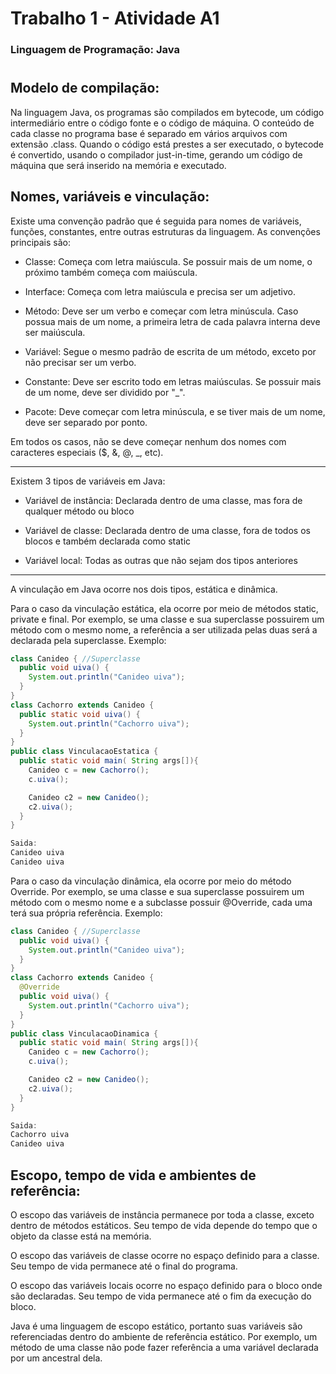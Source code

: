 # Trabalho 1 - Atividade A1

### Linguagem de Programação: Java

#

## Modelo de compilação:

Na linguagem Java, os programas são compilados em bytecode, um código intermediário entre o código fonte e o código de máquina. O conteúdo de cada classe no programa base é separado em vários arquivos com extensão .class. Quando o código está prestes a ser executado, o bytecode é convertido, usando o compilador just-in-time, gerando um código de máquina que será inserido na memória e executado.


## Nomes, variáveis e vinculação:

Existe uma convenção padrão que é seguida para nomes de variáveis, funções, constantes, entre outras estruturas da linguagem. As convenções principais são:

+ Classe: Começa com letra maiúscula. Se possuir mais de um nome, o próximo também começa com maiúscula.
  
+ Interface: Começa com letra maiúscula e precisa ser um adjetivo.

+ Método: Deve ser um verbo e começar com letra minúscula. Caso possua mais de um nome, a primeira letra de cada palavra interna deve ser maiúscula.

+ Variável: Segue o mesmo padrão de escrita de um método, exceto por não precisar ser um verbo.

+ Constante: Deve ser escrito todo em letras maiúsculas. Se possuir mais de um nome, deve ser dividido por "_".

+ Pacote: Deve começar com letra minúscula, e se tiver mais de um nome, deve ser separado por ponto.

Em todos os casos, não se deve começar nenhum dos nomes com caracteres especiais ($, &, @, _, etc).

___

Existem 3 tipos de variáveis em Java:

+ Variável de instância: Declarada dentro de uma classe, mas fora de qualquer método ou bloco

+ Variável de classe: Declarada dentro de uma classe, fora de todos os blocos e também declarada como static

+ Variável local: Todas as outras que não sejam dos tipos anteriores

___

A vinculação em Java ocorre nos dois tipos, estática e dinâmica.

Para o caso da vinculação estática, ela ocorre por meio de métodos static, private e final. Por exemplo, se uma classe e sua superclasse possuirem um método com o mesmo nome, a referência a ser utilizada pelas duas será a declarada pela superclasse. Exemplo:

```java
class Canideo { //Superclasse
  public void uiva() {
    System.out.println("Canideo uiva");
  }
}
class Cachorro extends Canideo {
  public static void uiva() {
    System.out.println("Cachorro uiva");
  }
}
public class VinculacaoEstatica {
  public static void main( String args[]){
    Canideo c = new Cachorro();
    c.uiva();

    Canideo c2 = new Canideo();
    c2.uiva();
  }
}

Saida:
Canideo uiva
Canideo uiva
```

Para o caso da vinculação dinâmica, ela ocorre por meio do método Override. Por exemplo, se uma classe e sua superclasse possuirem um método com o mesmo nome e a subclasse possuir @Override, cada uma terá sua própria referência. Exemplo:

```java
class Canideo { //Superclasse
  public void uiva() {
    System.out.println("Canideo uiva");
  }
}
class Cachorro extends Canideo {
  @Override
  public void uiva() {
    System.out.println("Cachorro uiva");
  }
}
public class VinculacaoDinamica {
  public static void main( String args[]){
    Canideo c = new Cachorro();
    c.uiva();

    Canideo c2 = new Canideo();
    c2.uiva();
  }
}

Saida:
Cachorro uiva
Canideo uiva
```

## Escopo, tempo de vida e ambientes de referência:

O escopo das variáveis de instância permanece por toda a classe, exceto dentro de métodos estáticos. Seu tempo de vida depende do tempo que o objeto da classe está na memória.

O escopo das variáveis de classe ocorre no espaço definido para a classe. Seu tempo de vida permanece até o final do programa.

O escopo das variáveis locais ocorre no espaço definido para o bloco onde são declaradas. Seu tempo de vida permanece até o fim da execução do bloco.

Java é uma linguagem de escopo estático, portanto suas variáveis são referenciadas dentro do ambiente de referência estático. Por exemplo, um método de uma classe não pode fazer referência a uma variável declarada por um ancestral dela.